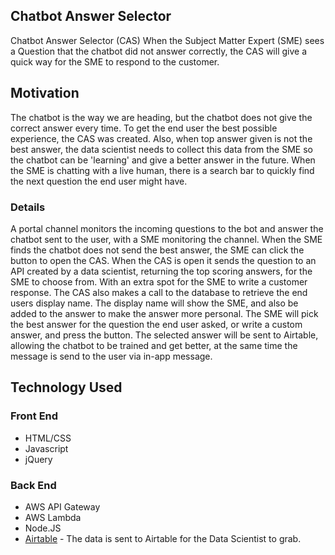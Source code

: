 ## Chatbot Answer Selector 
Chatbot Answer Selector (CAS)
When the Subject Matter Expert (SME) sees a Question that the chatbot did not answer correctly, the CAS will give a quick way for the SME to respond to the customer.

## Motivation
The chatbot is the way we are heading, but the chatbot does not give the correct answer every time. To get the end user the best possible experience, the CAS was created. Also, when top answer given is not the best answer, the data scientist needs to collect this data from the SME so the chatbot can be 'learning' and give a better answer in the future. 
When the SME is chatting with a live human, there is a search bar to quickly find the next question the end user might have. 

### Details
A portal channel monitors the incoming questions to the bot and answer the chatbot sent to the user, with a SME monitoring the channel. When the SME finds the chatbot does not send the best answer, the SME can click the button to open the CAS.
When the CAS is open it sends the question to an API created by a data scientist, returning the top scoring answers, for the SME to choose from. With an extra spot for the SME to write a customer response. 
The CAS also makes a call to the database to retrieve the end users display name. The display name will show the SME, and also be added to the answer to make the answer more personal. 
The SME will pick the best answer for the question the end user asked, or write a custom answer, and press the button. 
The selected answer will be sent to Airtable, allowing the chatbot to be trained and get better, at the same time the message is send to the user via in-app message.




## Technology Used

### Front End
* HTML/CSS
* Javascript
* jQuery

### Back End
* AWS API Gateway
* AWS Lambda
* Node.JS
* [Airtable](https://airtable.com/) - The data is sent to Airtable for the Data Scientist to grab.

